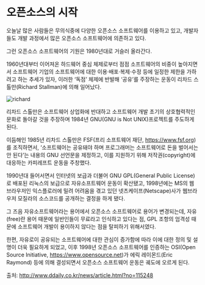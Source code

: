 오픈소스의 시작
=================


오늘날 많은 사람들은 무의식중에 다양한 오픈소스 소프트웨어를 이용하고 있고, 개발자들도 개발 과정에서 많은 오픈소스 소프트웨어에 의존하고 있다.

그런 오픈소스 소프트웨어의 기원은 1980년대로 거슬러 올라간다.

1960년대부터 이어져온 하드웨어 중심 체제로부터 점점 소프트웨어의 비중이 높아지면서 소프트웨어 기업의 소프트웨어에 대한 이용·배포·복제·수정 등에 일정한 제한을 가하려고 하는 추세가 있자, 이러한 ‘독점’ 체제에 반발해 ‘공유’를 주장하는 운동이 리차드 스톨만(Richard Stallman)에 의해 일어났다.

![richard](http://upload.wikimedia.org/wikipedia/commons/6/69/Richard_Stallman_by_Anders_Brenna_03.jpg)

리차드 스톨만은 소프트웨어 상업화에 반대하고 소프트웨어 개발 초기의 상호협력적인 문화로 돌아갈 것을 주장하며 1984년 GNU(GNU is Not UNIX)프로젝트를 주도하게 된다.

이듬해인 1985년 리차드 스톨만은 FSF(프리 소프트웨어 재단, <https://www.fsf.org>)를 조직하면서, ‘소프트웨어는 공유돼야 하며 프로그래머는 소프트웨어로 돈을 벌어서는 안 된다’는 내용의 GNU 선언문을 제정하고, 이를 지원하기 위해 저작권(copyright)에 대응하는 카피레프트 운동을 주창했다.

1990년대 들어서면서 인터넷의 보급과 더불어 GNU GPL(General Public License)로 배포된 리눅스의 보급으로 자유소프트웨어 운동이 확산됐고, 1998년에는 MS의 웹브라우저인 익스플로러에 밀려 어려움을 겪고 있던 넷츠케이프(Netscape)사가 웹브라우저 모질라의 소스코드를 공개하는 결정을 하게 됐다.

그 즈음 자유소프트웨어라는 용어에서 오픈소스 소프트웨어로 용어가 변경되는데, 자유(free)란 용어 때문에 일반인들이 무료라고 인식하고 있다는 점, GPL 조항의 엄격성 때문에 소프트웨어 개발이 용이하지 않다는 점을 탈피하기 위해서였다.

한편, 자유로이 공유되는 소프트웨어에 대한 관심이 증가함에 따라 이에 대한 정의 및 설명이 더욱 필요하게 되었고, 이후 1998년 오픈소스 소프트웨어를 인증하는 OSI(Open Source Initiative, <https://www.opensource.net>)가 에릭 레이몬드(Eric Raymond) 등에 의해 결성되면서 오픈소스 소프트웨어 운동은 궤도에 오르게 된다.



출처: <http://www.ddaily.co.kr/news/article.html?no=115248>
